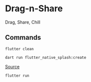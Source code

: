 # Drag-n-Share

Drag, Share, Chill

## Commands

```
flutter clean
```

```
dart run flutter_native_splash:create
```
[Source](https://pub.dev/packages/flutter_native_splash)

```
flutter run
```